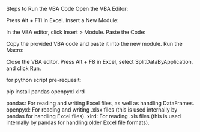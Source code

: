 Steps to Run the VBA Code
Open the VBA Editor:

Press Alt + F11 in Excel.
Insert a New Module:

In the VBA editor, click Insert > Module.
Paste the Code:

Copy the provided VBA code and paste it into the new module.
Run the Macro:

Close the VBA editor.
Press Alt + F8 in Excel, select SplitDataByApplication, and click Run.


for python script pre-requesit:


pip install pandas openpyxl xlrd


pandas: For reading and writing Excel files, as well as handling DataFrames.
openpyxl: For reading and writing .xlsx files (this is used internally by pandas for handling Excel files).
xlrd: For reading .xls files (this is used internally by pandas for handling older Excel file formats).
